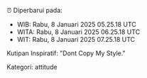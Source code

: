 ⏰ Diperbarui pada:
- WIB: Rabu, 8 Januari 2025 05.25.18 UTC
- WITA: Rabu, 8 Januari 2025 06.25.18 UTC
- WIT: Rabu, 8 Januari 2025 07.25.18 UTC

Kutipan Inspiratif:
"Dont Copy My Style."


Kategori: attitude


